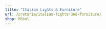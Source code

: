 ```yaml
---
title: "Italian Lights & Furniture"
url: /pretoria/italian-lights-und-furniture/
shop: Möbel
---
```

